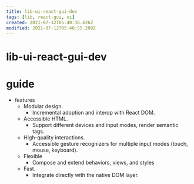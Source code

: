 ```yaml
---
title: lib-ui-react-gui-dev
tags: [lib, react-gui, ui]
created: 2021-07-12T05:40:36.626Z
modified: 2021-07-12T05:40:55.209Z
---
```


# lib-ui-react-gui-dev

# guide

- features
  - Modular design. 
    - Incremental adoption and interop with React DOM.
  - Accessible HTML. 
    - Support different devices and input modes, render semantic tags.
  - High-quality interactions. 
    - Accessible gesture recognizers for multiple input modes (touch, mouse, keyboard).
  - Flexible
    - Compose and extend behaviors, views, and styles
  - Fast. 
    - Integrate directly with the native DOM layer.
